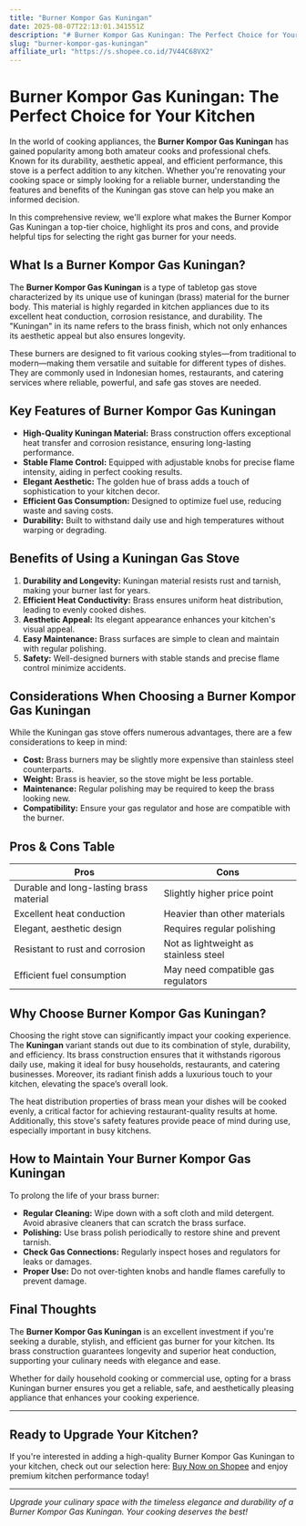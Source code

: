 ```yaml
---
title: "Burner Kompor Gas Kuningan"
date: 2025-08-07T22:13:01.341551Z
description: "# Burner Kompor Gas Kuningan: The Perfect Choice for Your Kitchen..."
slug: "burner-kompor-gas-kuningan"
affiliate_url: "https://s.shopee.co.id/7V44C68VX2"
---
```

# Burner Kompor Gas Kuningan: The Perfect Choice for Your Kitchen

In the world of cooking appliances, the **Burner Kompor Gas Kuningan** has gained popularity among both amateur cooks and professional chefs. Known for its durability, aesthetic appeal, and efficient performance, this stove is a perfect addition to any kitchen. Whether you're renovating your cooking space or simply looking for a reliable burner, understanding the features and benefits of the Kuningan gas stove can help you make an informed decision.

In this comprehensive review, we'll explore what makes the Burner Kompor Gas Kuningan a top-tier choice, highlight its pros and cons, and provide helpful tips for selecting the right gas burner for your needs.

## What Is a Burner Kompor Gas Kuningan?

The **Burner Kompor Gas Kuningan** is a type of tabletop gas stove characterized by its unique use of kuningan (brass) material for the burner body. This material is highly regarded in kitchen appliances due to its excellent heat conduction, corrosion resistance, and durability. The "Kuningan" in its name refers to the brass finish, which not only enhances its aesthetic appeal but also ensures longevity.

These burners are designed to fit various cooking styles—from traditional to modern—making them versatile and suitable for different types of dishes. They are commonly used in Indonesian homes, restaurants, and catering services where reliable, powerful, and safe gas stoves are needed.

## Key Features of Burner Kompor Gas Kuningan

- **High-Quality Kuningan Material:** Brass construction offers exceptional heat transfer and corrosion resistance, ensuring long-lasting performance.
- **Stable Flame Control:** Equipped with adjustable knobs for precise flame intensity, aiding in perfect cooking results.
- **Elegant Aesthetic:** The golden hue of brass adds a touch of sophistication to your kitchen decor.
- **Efficient Gas Consumption:** Designed to optimize fuel use, reducing waste and saving costs.
- **Durability:** Built to withstand daily use and high temperatures without warping or degrading.

## Benefits of Using a Kuningan Gas Stove

1. **Durability and Longevity:** Kuningan material resists rust and tarnish, making your burner last for years.
2. **Efficient Heat Conductivity:** Brass ensures uniform heat distribution, leading to evenly cooked dishes.
3. **Aesthetic Appeal:** Its elegant appearance enhances your kitchen's visual appeal.
4. **Easy Maintenance:** Brass surfaces are simple to clean and maintain with regular polishing.
5. **Safety:** Well-designed burners with stable stands and precise flame control minimize accidents.

## Considerations When Choosing a Burner Kompor Gas Kuningan

While the Kuningan gas stove offers numerous advantages, there are a few considerations to keep in mind:

- **Cost:** Brass burners may be slightly more expensive than stainless steel counterparts.
- **Weight:** Brass is heavier, so the stove might be less portable.
- **Maintenance:** Regular polishing may be required to keep the brass looking new.
- **Compatibility:** Ensure your gas regulator and hose are compatible with the burner.

## Pros & Cons Table

| **Pros**                                | **Cons**                             |
|----------------------------------------|-------------------------------------|
| Durable and long-lasting brass material | Slightly higher price point        |
| Excellent heat conduction              | Heavier than other materials       |
| Elegant, aesthetic design             | Requires regular polishing       |
| Resistant to rust and corrosion       | Not as lightweight as stainless steel|
| Efficient fuel consumption            | May need compatible gas regulators|

## Why Choose Burner Kompor Gas Kuningan?

Choosing the right stove can significantly impact your cooking experience. The **Kuningan** variant stands out due to its combination of style, durability, and efficiency. Its brass construction ensures that it withstands rigorous daily use, making it ideal for busy households, restaurants, and catering businesses. Moreover, its radiant finish adds a luxurious touch to your kitchen, elevating the space’s overall look.

The heat distribution properties of brass mean your dishes will be cooked evenly, a critical factor for achieving restaurant-quality results at home. Additionally, this stove's safety features provide peace of mind during use, especially important in busy kitchens.

## How to Maintain Your Burner Kompor Gas Kuningan

To prolong the life of your brass burner:

- **Regular Cleaning:** Wipe down with a soft cloth and mild detergent. Avoid abrasive cleaners that can scratch the brass surface.
- **Polishing:** Use brass polish periodically to restore shine and prevent tarnish.
- **Check Gas Connections:** Regularly inspect hoses and regulators for leaks or damages.
- **Proper Use:** Do not over-tighten knobs and handle flames carefully to prevent damage.

## Final Thoughts

The **Burner Kompor Gas Kuningan** is an excellent investment if you're seeking a durable, stylish, and efficient gas burner for your kitchen. Its brass construction guarantees longevity and superior heat conduction, supporting your culinary needs with elegance and ease.

Whether for daily household cooking or commercial use, opting for a brass Kuningan burner ensures you get a reliable, safe, and aesthetically pleasing appliance that enhances your cooking experience.

---

## Ready to Upgrade Your Kitchen?

If you're interested in adding a high-quality Burner Kompor Gas Kuningan to your kitchen, check out our selection here: [Buy Now on Shopee](https://s.shopee.co.id/7V44C68VX2) and enjoy premium kitchen performance today!

---

*Upgrade your culinary space with the timeless elegance and durability of a Burner Kompor Gas Kuningan. Your cooking deserves the best!*